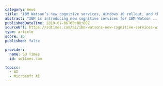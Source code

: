```yaml
---
category: news
title: "IBM Watson’s new cognitive services, Windows 10 rollout, and the…"
abstract: "IBM is introducing new cognitive services for IBM Watson ... patents and documents across a variety of languages. How Microsoft will rollout Windows 10 With Windows 10 coming at the end of the month, Microsoft has provided some insight into how the ..."
publishedDateTime: 2019-07-06T00:00:00Z
sourceUrl: https://sdtimes.com/ai/ibm-watsons-new-cognitive-services-windows-10-rollout-and-the-hacking-teams-hack-attack-sd-times-news-digest-july-6-2015/
type: article
score: 16
published: false

provider:
  name: SD Times
  id: sdtimes.com

topics:
  - AI
  - Microsoft AI
---
```

